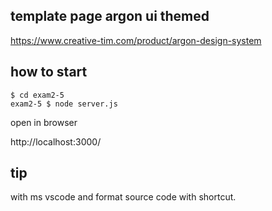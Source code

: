 ## template page argon ui themed

https://www.creative-tim.com/product/argon-design-system

## how to start

```
$ cd exam2-5
exam2-5 $ node server.js
```

open in browser

http://localhost:3000/

## tip

with ms vscode and format source code with shortcut.
